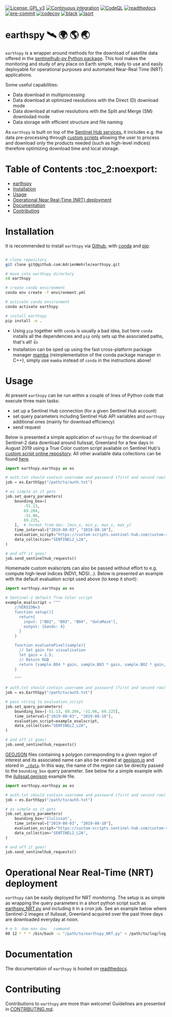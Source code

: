 [![License: GPL v3](https://img.shields.io/badge/License-GPLv3-blue.svg)](https://www.gnu.org/licenses/gpl-3.0)
[![Continuous integration](https://github.com/AdrienWehrle/earthspy/workflows/CI/badge.svg)](https://github.com/AdrienWehrle/earthspy/actions)
[![CodeQL](https://github.com/AdrienWehrle/earthspy/actions/workflows/codeql.yml/badge.svg)](https://github.com/AdrienWehrle/earthspy/actions/workflows/codeql.yml)
[![readthedocs](https://readthedocs.org/projects/earthspy/badge/?version=latest)]()
[![pre-commit](https://img.shields.io/badge/pre--commit-enabled-brightgreen?logo=pre-commit)](https://pre-commit.com/)
[![codecov](https://codecov.io/gh/AdrienWehrle/earthspy/branch/main/graph/badge.svg)](https://codecov.io/gh/AdrienWehrle/earthspy)
[![black](https://img.shields.io/badge/code%20style-black-000000.svg)](https://github.com/psf/black)
[![isort](https://img.shields.io/badge/%20imports-isort-%231674b1?style=flat&labelColor=ef8336)](https://pycqa.github.io/isort/)


# earthspy 🛰️ :earth_africa: :earth_americas: :earth_asia:

`earthspy` is a wrapper around methods for the download of satellite data offered in the [sentinelhub-py Python package](https://github.com/sentinel-hub/sentinelhub-py). This tool makes the monitoring and study of any place on Earth simple, ready to use and easily deployable for operational purposes and automated Near-Real Time (NRT) applications.

Some useful capabilities:
  - Data download in multiprocessing
  - Data download at optimized resolutions with the Direct (D) download mode
  - Data download at native resolutions with the Split and Merge (SM) downlodad mode
  - Data storage with efficient structure and file naming

As `earthspy` is built on top of the [Sentinel Hub services](https://www.sentinel-hub.com/), it includes e.g. the data pre-processing through [custom scripts](https://docs.sentinel-hub.com/api/latest/evalscript/) allowing the user to process and download only the products needed (such as high-level indices) therefore optimizing download time and local storage.

#  Table of Contents                               :toc_2:noexport:
- [earthspy](#earthspy-%EF%B8%8F-earth_africa-earth_americas-earth_asia)
- [Installation](#installation)
- [Usage](#usage)
- [Operational Near Real-Time (NRT) deployment](#operational-near-real-time-nrt-deployment)
- [Documentation](#documentation)
- [Contributing](#contributing)

# Installation

It is recommended to install `earthspy` via [Github](https://github.com/), with [conda](https://docs.conda.io/en/latest/) and [pip](https://pip.pypa.io/en/stable/):

```bash

# clone repository
git clone git@github.com:AdrienWehrle/earthspy.git

# move into earthspy directory
cd earthspy

# create conda environment
conda env create -f environment.yml

# activate conda environment
conda activate earthspy

# install earthspy
pip install -e .
```

- Using `pip` together with `conda` is usually a bad idea, but here `conda` installs all the dependencies and `pip` only sets up the associated paths, that's all! :+1:
- Installation can be sped up using the fast cross-platform package manager [mamba](https://mamba.readthedocs.io/en/latest/) (reimplementation of the conda package manager in C++), simply use `mamba` instead of `conda` in the instructions above!


# Usage
At present `earthspy` can be run within a couple of lines of Python code that execute three main tasks:
- set up a Sentinel Hub connection (for a given Sentinel Hub account)
- set query parameters including Sentinel Hub API variables and `earthspy` additional ones (mainly for download efficiency)
- send request

Below is presented a simple application of `earthspy` for the download of Sentinel-2 data download around Ilulissat, Greenland for a few days in August 2019 using a True Color custom script available on Sentinel Hub's [custom script online repository](https://custom-scripts.sentinel-hub.com). All other available data collections can be found [here](https://sentinelhub-py.readthedocs.io/en/latest/examples/data_collections.html).

```python
import earthspy.earthspy as es

# auth.txt should contain username and password (first and second row)
job = es.EarthSpy("/path/to/auth.txt")

# as simple as it gets
job.set_query_parameters(
    bounding_box=[
        -51.13,
        69.204,
        -51.06,
        69.225,
    ],  # format from doc: [min_x, min_y, max_x, max_y]
    time_interval=["2019-08-03", "2019-08-10"],
    evaluation_script="https://custom-scripts.sentinel-hub.com/custom-scripts/sentinel-2/true_color/script.js",
    data_collection="SENTINEL2_L2A",
)

# and off it goes!
job.send_sentinelhub_requests()
```

Homemade custom evalscripts can also be passed without effort to e.g. compute high-level indices (NDVI, NDSI...).
Below is presented an example with the default evaluation script used above (to keep it short):

```python
import earthspy.earthspy as es

# Sentinel-2 default True Color script
example_evalscript = """
    //VERSION=3
    function setup(){
      return{
        input: ["B02", "B03", "B04", "dataMask"],
        output: {bands: 4}
      }
    }

    function evaluatePixel(sample){
      // Set gain for visualisation
      let gain = 2.5;
      // Return RGB
      return [sample.B04 * gain, sample.B03 * gain, sample.B02 * gain, sample.dataMask];
    }

    """

# auth.txt should contain username and password (first and second row)
job = es.EarthSpy("/path/to/auth.txt")

# pass string to evaluation_script
job.set_query_parameters(
    bounding_box=[-51.13, 69.204, -51.06, 69.225],
    time_interval=["2019-08-03", "2019-08-10"],
    evaluation_script=example_evalscript,
    data_collection="SENTINEL2_L2A",
)

# and off it goes!
job.send_sentinelhub_requests()
```

[GEOJSON](https://geojson.org/) files containing a polygon corresponding to a given region of interest
and its associated name can also be created at [geojson.io](https://geojson.io/#map=2/20.0/0.0) and stored in [`./data`](https://github.com/AdrienWehrle/earthspy/tree/main/data).
In this way, the name of the region can be directly passed to the `bounding_box`
query parameter. See below for a simple example with the [ilulissat.geojson](https://github.com/AdrienWehrle/earthspy/tree/main/data/ilulissat.geojson) example file.

```python
import earthspy.earthspy as es

# auth.txt should contain username and password (first and second row)
job = es.EarthSpy("/path/to/auth.txt")

# as simple as it gets
job.set_query_parameters(
    bounding_box="Ilulissat",
    time_interval=["2019-08-03", "2019-08-10"],
    evaluation_script="https://custom-scripts.sentinel-hub.com/custom-scripts/sentinel-2/true_color/script.js",
    data_collection="SENTINEL2_L2A",
)

# and off it goes!
job.send_sentinelhub_requests()
```


# Operational Near Real-Time (NRT) deployment

`earthspy` can be easily deployed for NRT monitoring. The setup is as simple as wrapping the query parameters in a short python script such as [earthspy_NRT.py](https://github.com/AdrienWehrle/earthspy/blob/main/earthspy/operational/earthspy_NRT.py) and including it in a cron job. See an example below where Sentinel-2 images of Ilulissat, Greenland acquired over the past three days are downloaded everyday at noon.
```bash
# m h  dom mon dow   command
00 12 * * * /bin/bash -c "/path/to/earthspy_NRT.py" > /path/to/log/log_earthspy_NRT.txt
```

# Documentation

The documentation of `earthspy` is hosted on [readthedocs](https://earthspy.readthedocs.io/en/latest/).

# Contributing

Contributions to `earthspy` are more than welcome! Guidelines are
presented in [CONTRIBUTING.md](https://github.com/AdrienWehrle/earthspy/blob/main/CONTRIBUTING.md).
